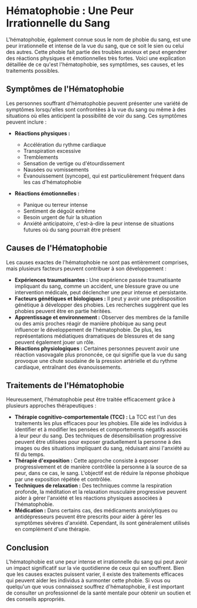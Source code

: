 # Hématophobie : Une Peur Irrationnelle du Sang

L'hématophobie, également connue sous le nom de phobie du sang, est une peur irrationnelle et intense de la vue du sang, que ce soit le sien ou celui des autres. Cette phobie fait partie des troubles anxieux et peut engendrer des réactions physiques et émotionnelles très fortes. Voici une explication détaillée de ce qu'est l'hématophobie, ses symptômes, ses causes, et les traitements possibles.

## Symptômes de l'Hématophobie

Les personnes souffrant d'hématophobie peuvent présenter une variété de symptômes lorsqu'elles sont confrontées à la vue du sang ou même à des situations où elles anticipent la possibilité de voir du sang. Ces symptômes peuvent inclure :

- **Réactions physiques :**
  - Accélération du rythme cardiaque
  - Transpiration excessive
  - Tremblements
  - Sensation de vertige ou d'étourdissement
  - Nausées ou vomissements
  - Évanouissement (syncope), qui est particulièrement fréquent dans les cas d'hématophobie

- **Réactions émotionnelles :**
  - Panique ou terreur intense
  - Sentiment de dégoût extrême
  - Besoin urgent de fuir la situation
  - Anxiété anticipatoire, c'est-à-dire la peur intense de situations futures où du sang pourrait être présent

## Causes de l'Hématophobie

Les causes exactes de l'hématophobie ne sont pas entièrement comprises, mais plusieurs facteurs peuvent contribuer à son développement :

- **Expériences traumatisantes :** Une expérience passée traumatisante impliquant du sang, comme un accident, une blessure grave ou une intervention médicale, peut déclencher une peur intense et persistante.
- **Facteurs génétiques et biologiques :** Il peut y avoir une prédisposition génétique à développer des phobies. Les recherches suggèrent que les phobies peuvent être en partie héritées.
- **Apprentissage et environnement :** Observer des membres de la famille ou des amis proches réagir de manière phobique au sang peut influencer le développement de l'hématophobie. De plus, les représentations médiatiques dramatiques de blessures et de sang peuvent également jouer un rôle.
- **Réactions physiologiques :** Certaines personnes peuvent avoir une réaction vasovagale plus prononcée, ce qui signifie que la vue du sang provoque une chute soudaine de la pression artérielle et du rythme cardiaque, entraînant des évanouissements.

## Traitements de l'Hématophobie

Heureusement, l'hématophobie peut être traitée efficacement grâce à plusieurs approches thérapeutiques :

- **Thérapie cognitivo-comportementale (TCC) :** La TCC est l'un des traitements les plus efficaces pour les phobies. Elle aide les individus à identifier et à modifier les pensées et comportements négatifs associés à leur peur du sang. Des techniques de désensibilisation progressive peuvent être utilisées pour exposer graduellement la personne à des images ou des situations impliquant du sang, réduisant ainsi l'anxiété au fil du temps.
- **Thérapie d'exposition :** Cette approche consiste à exposer progressivement et de manière contrôlée la personne à la source de sa peur, dans ce cas, le sang. L'objectif est de réduire la réponse phobique par une exposition répétée et contrôlée.
- **Techniques de relaxation :** Des techniques comme la respiration profonde, la méditation et la relaxation musculaire progressive peuvent aider à gérer l'anxiété et les réactions physiques associées à l'hématophobie.
- **Médication :** Dans certains cas, des médicaments anxiolytiques ou antidépresseurs peuvent être prescrits pour aider à gérer les symptômes sévères d'anxiété. Cependant, ils sont généralement utilisés en complément d'une thérapie.

## Conclusion

L'hématophobie est une peur intense et irrationnelle du sang qui peut avoir un impact significatif sur la vie quotidienne de ceux qui en souffrent. Bien que les causes exactes puissent varier, il existe des traitements efficaces qui peuvent aider les individus à surmonter cette phobie. Si vous ou quelqu'un que vous connaissez souffrez d'hématophobie, il est important de consulter un professionnel de la santé mentale pour obtenir un soutien et des conseils appropriés.